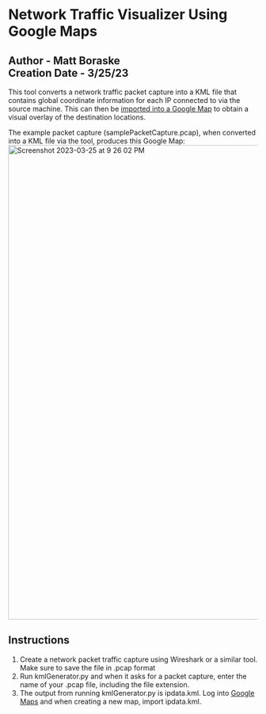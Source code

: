 # Network Traffic Visualizer Using Google Maps
## Author - Matt Boraske <br> Creation Date - 3/25/23

This tool converts a network traffic packet capture into a KML file that contains global coordinate information for each IP connected to via the source machine. 
This can then be [imported into a Google Map](https://www.google.com/maps/d/) to obtain a visual overlay of the destination locations.

The example packet capture (samplePacketCapture.pcap), when converted into a KML file via the tool, produces this Google Map:
<img width="959" alt="Screenshot 2023-03-25 at 9 26 02 PM" src="https://user-images.githubusercontent.com/57207405/227750276-76050987-7f6c-4974-a223-a099a6900a1c.png">

## Instructions
1. Create a network packet traffic capture using Wireshark or a similar tool. Make sure to save the file in .pcap format
2. Run kmlGenerator.py and when it asks for a packet capture, enter the name of your .pcap file, including the file extension.
3. The output from running kmlGenerator.py is ipdata.kml. Log into [Google Maps](https://www.google.com/maps/d/) and when creating a new map, import ipdata.kml.
